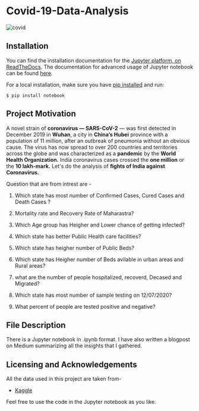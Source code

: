 # Covid-19-Data-Analysis

![covid](https://unsplash.com/photos/rnr8D3FNUNY.jpeg)

## Installation
You can find the installation documentation for the
[Jupyter platform, on ReadTheDocs](https://jupyter.readthedocs.io/en/latest/install.html).
The documentation for advanced usage of Jupyter notebook can be found
[here](https://jupyter-notebook.readthedocs.io/en/latest/).

For a local installation, make sure you have
[pip installed](https://pip.readthedocs.io/en/stable/installing/) and run:

    $ pip install notebook

## Project Motivation

A novel strain of **coronavirus — SARS-CoV-2** — was first detected in December 2019 in **Wuhan**, a city in **China’s Hubei** province with a population of 11 million, after an outbreak of pneumonia without an obvious cause. 
The virus has now spread to over 200 countries and territories across the globe and was characterized as a **pandemic** by the **World Health Organization.**
India coronavirus cases crossed the **one million** or the **10 lakh-mark.** Let's do the analysis of **fights of India against Coronavirus.**

Question that are from intrest are -

1) Which state has most number of Confirmed Cases, Cured Cases and Death Cases ?

2) Mortality rate and Recovery Rate of Maharastra?

3) Which Age group has Heigher and Lower chance of getting infected?

4) Which state has better Public Health care facilities?

5) Which state has heigher number of Public Beds?

6) Which state has Heigher number of Beds avilable in urban areas and Rural areas?

7) what are the number of people hospitalized, recoverd, Decased and Migrated?

8) Which state has most number of sample testing on 12/07/2020?

9) What percent of people are tested positive and negative?

## File Description

There is a Jupyter notebook in .ipynb format. I have also written a blogpost on Medium summarizing all the insights that I gathered.





## Licensing and Acknowledgements
 All the data used in this project are taken from-
 
 - [Kaggle](https://www.kaggle.com/sudalairajkumar/covid19-in-india)
 
 Feel free to use the code in the Jupyter notebook as you like.
